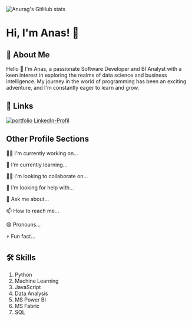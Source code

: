 ![Anurag's GitHub stats](https://github-readme-stats.vercel.app/api?username=anasm20&theme=vision-friendly-dark&show_icons=true)


# Hi, I'm Anas! 👋


## 🚀 About Me
Hello 👋 I'm Anas, a passionate Software Developer and BI Analyst with a keen interest in exploring the realms of data science and business intelligence. My journey in the world of programming has been an exciting adventure, and I'm constantly eager to learn and grow. 




## 🔗 Links
[![portfolio](https://img.shields.io/badge/my_portfolio-000?style=for-the-badge&logo=ko-fi&logoColor=white)](https://www.anas-mohammad.net/)
[LinkedIn-Profil]([https://www.linkedin.com/in/your-profile](https://www.linkedin.com/in/anas-mohammad-sw/))



## Other Profile Sections
👩‍💻 I'm currently working on...

🧠 I'm currently learning...

👯‍♀️ I'm looking to collaborate on...

🤔 I'm looking for help with...

💬 Ask me about...

📫 How to reach me...

😄 Pronouns...

⚡️ Fun fact...


## 🛠 Skills
1. Python
2. Machine Learning
3. JavaScript
4. Data Analysis
5. MS Power BI
6. MS Fabric
7. SQL
